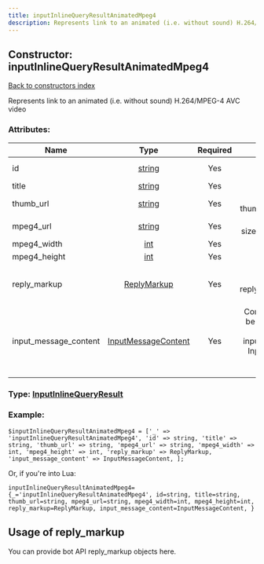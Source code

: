 ```yaml
---
title: inputInlineQueryResultAnimatedMpeg4
description: Represents link to an animated (i.e. without sound) H.264/MPEG-4 AVC video
---
```

## Constructor: inputInlineQueryResultAnimatedMpeg4  
[Back to constructors index](index.md)



Represents link to an animated (i.e. without sound) H.264/MPEG-4 AVC video

### Attributes:

| Name     |    Type       | Required | Description |
|----------|:-------------:|:--------:|------------:|
|id|[string](../types/string.md) | Yes|Unique identifier of this result|
|title|[string](../types/string.md) | Yes|Title of the result|
|thumb\_url|[string](../types/string.md) | Yes|Url of the static result thumb (jpeg or gif), if exists|
|mpeg4\_url|[string](../types/string.md) | Yes|Url of the mp4-file (file size must not exceed 1MB)|
|mpeg4\_width|[int](../types/int.md) | Yes|Width of the video|
|mpeg4\_height|[int](../types/int.md) | Yes|Height of the video|
|reply\_markup|[ReplyMarkup](../types/ReplyMarkup.md) | Yes|Message reply markup, should be of type replyMarkupInlineKeyboard or null|
|input\_message\_content|[InputMessageContent](../types/InputMessageContent.md) | Yes|Content of the message to be sent, should be of type inputMessageText or inputMessageAnimation or InputMessageLocation or InputMessageVenue or InputMessageContact|



### Type: [InputInlineQueryResult](../types/InputInlineQueryResult.md)


### Example:

```
$inputInlineQueryResultAnimatedMpeg4 = ['_' => 'inputInlineQueryResultAnimatedMpeg4', 'id' => string, 'title' => string, 'thumb_url' => string, 'mpeg4_url' => string, 'mpeg4_width' => int, 'mpeg4_height' => int, 'reply_markup' => ReplyMarkup, 'input_message_content' => InputMessageContent, ];
```  

Or, if you're into Lua:  


```
inputInlineQueryResultAnimatedMpeg4={_='inputInlineQueryResultAnimatedMpeg4', id=string, title=string, thumb_url=string, mpeg4_url=string, mpeg4_width=int, mpeg4_height=int, reply_markup=ReplyMarkup, input_message_content=InputMessageContent, }

```



## Usage of reply_markup

You can provide bot API reply_markup objects here.  


